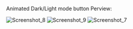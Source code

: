 Animated Dark/Light mode button 
Perview: 

![Screenshot_8](https://github.com/stoyan-dev/Animated-Dark-Light-Mode-Button/assets/116718287/bd5ecbb2-1a2b-41d7-b92b-fb1c9a0e49d5)
![Screenshot_9](https://github.com/stoyan-dev/Animated-Dark-Light-Mode-Button/assets/116718287/c4bced4f-2225-4899-bc6d-791f931c18e9)
![Screenshot_7](https://github.com/stoyan-dev/Animated-Dark-Light-Mode-Button/assets/116718287/4868c315-5928-42f1-adba-b1a89e25db82)
